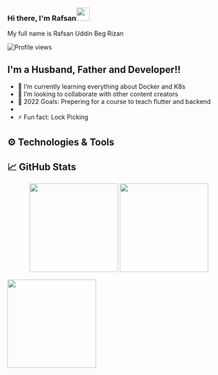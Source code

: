 ### Hi there, I'm Rafsan<img src="https://i.imgur.com/GNz3qCl.gif" width="30px">

My full name is Rafsan Uddin Beg Rizan

![Profile views](https://gpvc.arturio.dev/rafsan)

## I'm a Husband, Father and Developer!!

- 🌱 I’m currently learning everything about Docker and K8s
- 👯 I’m looking to collaborate with other content creators
- 🥅 2022 Goals: Prepering for a course to teach flutter and backend
-
- ⚡ Fun fact: Lock Picking

## ⚙️ Technologies & Tools

## &#x1f4c8; GitHub Stats

<p align="center" >
  <img  height="200" src="https://github-readme-stats.vercel.app/api/top-langs/?username=RizanPSTU&count_private=true&langs_count=10" />

  <img height="200" src="https://github-readme-stats.vercel.app/api?username=RizanPSTU&count_private=true" />
</p>

<!-- <img align="center" height="200" src="https://github-readme-stats.vercel.app/api/wakatime?username=RizanPSTU"/> -->

<img align="center" height="200" src="https://github-profile-trophy.vercel.app/?username=RizanPSTU&count_private=true"/>
